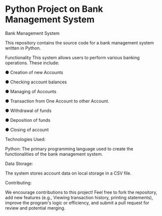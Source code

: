 # Python Project on Bank Management System
Bank Management System

This repository contains the source code for a bank management system written in Python.

Functionality
This system allows users to perform various banking operations. These include:

● Creation of new Accounts

● Checking account balances

● Managing of Accounts

● Transaction from One Account to other Account.

● Withdrawal of funds

● Deposition of funds

● Closing of account

Technologies Used:

Python: The primary programming language used to create the functionalities of the bank management system.


Data Storage:

The system stores account data on local storage in a CSV file.


Contributing:

We encourage contributions to this project! Feel free to fork the repository, add new features (e.g., Viewing transaction history, printing statements), improve the program's logic or efficiency, and submit a pull request for review and potential merging.

